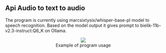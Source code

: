 ## Api Audio to text to audio

The program is currently using marcsixtysix/whisper-base-pl model to speech recognition.
Based on the model output it gives prompt to bielik-11b-v2.3-instruct:Q6_K on Ollama.


<p align="center">
  <img src="https://github.com/user-attachments/assets/e5fff0b9-65b6-46dc-9d97-237ceb94f53d" />
  <br />
  Example of program usage
</p>
